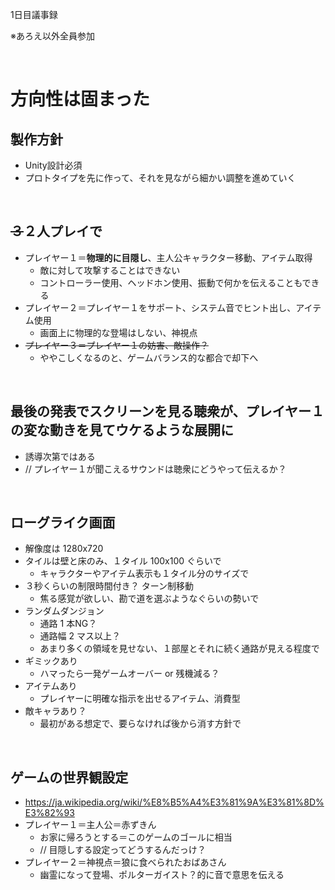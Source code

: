1日目議事録

※あろえ以外全員参加

<br>

# 方向性は固まった

## 製作方針

* Unity設計必須
* プロトタイプを先に作って、それを見ながら細かい調整を進めていく

<br>

## ~~３~~２人プレイで
* プレイヤー１＝**物理的に目隠し**、主人公キャラクター移動、アイテム取得
	* 敵に対して攻撃することはできない
	* コントローラー使用、ヘッドホン使用、振動で何かを伝えることもできる
* プレイヤー２＝プレイヤー１をサポート、システム音でヒント出し、アイテム使用
	* 画面上に物理的な登場はしない、神視点
* ~~プレイヤー３＝プレイヤー１の妨害、敵操作？~~
	* ややこしくなるのと、ゲームバランス的な都合で却下へ

<br>

## 最後の発表でスクリーンを見る聴衆が、プレイヤー１の変な動きを見てウケるような展開に
* 誘導次第ではある
* // プレイヤー１が聞こえるサウンドは聴衆にどうやって伝えるか？

<br>

## ローグライク画面
* 解像度は 1280x720
* タイルは壁と床のみ、１タイル 100x100 ぐらいで
	* キャラクターやアイテム表示も１タイル分のサイズで
* ３秒くらいの制限時間付き？ ターン制移動
	* 焦る感覚が欲しい、勘で道を選ぶようなぐらいの勢いで
* ランダムダンジョン
	* 通路 1 本NG？
	* 通路幅 2 マス以上？
	* あまり多くの領域を見せない、１部屋とそれに続く通路が見える程度で
* ギミックあり
	* ハマったら一発ゲームオーバー or 残機減る？
* アイテムあり
	* プレイヤーに明確な指示を出せるアイテム、消費型
* 敵キャラあり？
	* 最初がある想定で、要らなければ後から消す方針で

<br>

## ゲームの世界観設定
* https://ja.wikipedia.org/wiki/%E8%B5%A4%E3%81%9A%E3%81%8D%E3%82%93
* プレイヤー１＝主人公＝赤ずきん
	* お家に帰ろうとする＝このゲームのゴールに相当
	* // 目隠しする設定ってどうするんだっけ？
* プレイヤー２＝神視点＝狼に食べられたおばあさん
	* 幽霊になって登場、ポルターガイスト？的に音で意思を伝える
